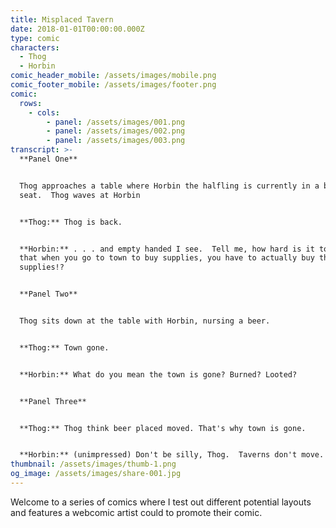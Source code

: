```yaml
---
title: Misplaced Tavern
date: 2018-01-01T00:00:00.000Z
type: comic
characters:
  - Thog
  - Horbin
comic_header_mobile: /assets/images/mobile.png
comic_footer_mobile: /assets/images/footer.png
comic:
  rows:
    - cols:
        - panel: /assets/images/001.png
        - panel: /assets/images/002.png
        - panel: /assets/images/003.png
transcript: >-
  **Panel One**


  Thog approaches a table where Horbin the halfling is currently in a booster
  seat.  Thog waves at Horbin


  **Thog:** Thog is back.


  **Horbin:** . . . and empty handed I see.  Tell me, how hard is it to remember
  that when you go to town to buy supplies, you have to actually buy the
  supplies!?


  **Panel Two**


  Thog sits down at the table with Horbin, nursing a beer.


  **Thog:** Town gone.


  **Horbin:** What do you mean the town is gone? Burned? Looted?


  **Panel Three**


  **Thog:** Thog think beer placed moved. That's why town is gone.


  **Horbin:** (unimpressed) Don't be silly, Thog.  Taverns don't move. People do
thumbnail: /assets/images/thumb-1.png
og_image: /assets/images/share-001.jpg
---
```

Welcome to a series of comics where I test out different potential layouts and features a webcomic artist could to promote their comic.
